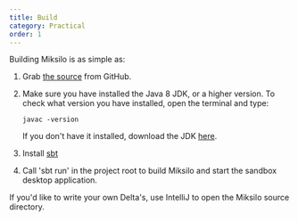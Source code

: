 ```yaml
---
title: Build
category: Practical
order: 1
---
```


Building Miksilo is as simple as:

1. Grab [the source](https://github.com/keyboardDrummer/Miksilo) from GitHub.
1. Make sure you have installed the Java 8 JDK, or a higher version. To check what version you have installed, open the terminal and type:

   `javac -version`

   If you don't have it installed, download the JDK <a href="http://www.oracle.com/technetwork/java/javase/downloads/index.html">here</a>.
1. Install <a href="http://www.scala-sbt.org/">sbt</a>
1. Call 'sbt run' in the project root to build Miksilo and start the sandbox desktop application.

If you'd like to write your own Delta's, use IntelliJ to open the Miksilo source directory.